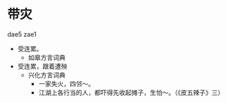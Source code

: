 # 带灾
dae5 zae1
+ 受连累。
  * 如皋方言词典
+ 受连累，跟着遭殃
  * 兴化方言词典
    - 一家失火，四邻～。
    - 江湖上各行当的人，都吓得先收起摊子，生怕～。（《皮五辣子》三）

